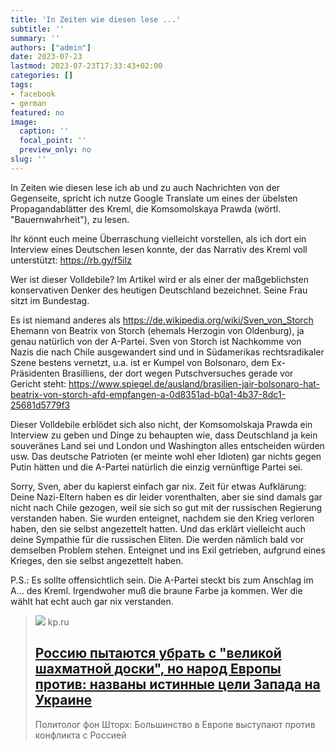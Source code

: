 ```yaml
---
title: 'In Zeiten wie diesen lese ...'
subtitle: ''
summary: ''
authors: ["admin"]
date: 2023-07-23
lastmod: 2023-07-23T17:33:43+02:00
categories: []
tags:
- facebook
- german
featured: no
image:
  caption: ''
  focal_point: ''
  preview_only: no
slug: ''
---
```

In Zeiten wie diesen lese ich ab und zu auch Nachrichten von der Gegenseite, spricht ich nutze Google Translate um eines der übelsten Propagandablätter des Kreml, die Komsomolskaya Prawda (wörtl. "Bauernwahrheit"), zu lesen. 

Ihr könnt euch meine Überraschung vielleicht vorstellen, als ich dort ein Interview eines Deutschen lesen konnte, der das Narrativ des Kreml voll unterstützt: 
https://rb.gy/f5ilz

Wer ist dieser Volldebile?
Im Artikel wird er als einer der maßgeblichsten konservativen Denker des heutigen Deutschland bezeichnet. Seine Frau sitzt im Bundestag. 

Es ist niemand anderes als https://de.wikipedia.org/wiki/Sven_von_Storch
Ehemann von Beatrix von Storch (ehemals Herzogin von Oldenburg), ja genau natürlich von der A-Partei. Sven von Storch ist Nachkomme von Nazis die nach Chile ausgewandert sind und in Südamerikas rechtsradikaler Szene bestens vernetzt, u.a. ist er Kumpel von Bolsonaro, dem Ex-Präsidenten Brasilliens, der dort wegen Putschversuches gerade vor Gericht steht:  https://www.spiegel.de/ausland/brasilien-jair-bolsonaro-hat-beatrix-von-storch-afd-empfangen-a-0d8351ad-b0a1-4b37-8dc1-25681d5779f3

Dieser Volldebile erblödet sich also nicht, der Komsomolskaja Prawda ein Interview zu geben und Dinge zu behaupten wie, dass Deutschland ja kein souveränes Land sei und London und Washington alles entscheiden würden usw. Das deutsche Patrioten (er meinte wohl eher Idioten) gar nichts gegen Putin hätten und die A-Partei natürlich die einzig vernünftige Partei sei. 

Sorry, Sven, aber du kapierst einfach gar nix. Zeit für etwas Aufklärung: Deine Nazi-Eltern haben es dir leider vorenthalten, aber sie sind damals gar nicht nach Chile gezogen, weil sie sich so gut mit der russischen Regierung verstanden haben. Sie wurden enteignet, nachdem sie den Krieg verloren haben, den sie selbst angezettelt hatten. Und das erklärt vielleicht auch deine Sympathie für die russischen Eliten. Die werden nämlich bald vor demselben Problem stehen. Enteignet und ins Exil getrieben, aufgrund eines Krieges, den sie selbst angezettelt haben. 

P.S.: Es sollte offensichtlich sein. Die A-Partei steckt bis zum Anschlag im A... des Kreml. Irgendwoher muß die braune Farbe ja kommen. Wer die wählt hat echt auch gar nix verstanden.
> [![](https://s16.stc.yc.kpcdn.net/share/i/12/13263208/cr-1200-630.wm-asnpmfru-100-tr-0-0.t-13-4796646-ttps-47-12-0083CD-1010-l-85-b-42.t-13-4796646-ttps-47-12-FFF-1010-l-85-b-42.t-207-1-asb-37-10-FFF-788-l-370-t-68.m2023-07-21T14-30-48.jpg)](https://www.kp.ru/daily/27531/4796646/)
> kp.ru
> ## [Россию пытаются убрать с "великой шахматной доски", но народ Европы против: названы истинные цели Запада на Украине](https://www.kp.ru/daily/27531/4796646/)
>
>Политолог фон Шторх: Большинство в Европе выступают против конфликта с Россией


